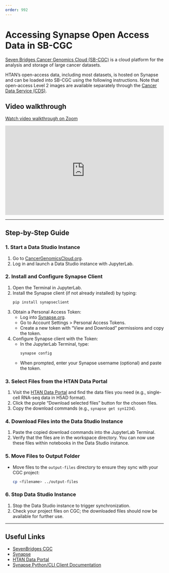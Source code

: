 ```yaml
---
order: 992
---
```


# Accessing Synapse Open Access Data in SB-CGC

[Seven Bridges Cancer Genomics Cloud (SB-CGC)](https://www.cancergenomicscloud.org/) is a cloud platform for the analysis and storage of large cancer datasets. 

HTAN’s open-access data, including most datasets, is hosted on Synapse and can be loaded into SB-CGC using the following instructions. Note that open-access Level 2 images are available separately through the [Cancer Data Service (CDS)](cds_cgc.md).

## Video walkthrough

[Watch video walkthrough on Zoom](https://us02web.zoom.us/clips/share/JNSyNG3rPRoWVYjWrYNiV-Z9Tv-TYIKdb54YLB6pk6CRhhnEQ0g14a4-2hItZXGOYXq3CzcSVjgNTL7HMhHjUm72.cd78QzhYRY4j02Mw)

<div style="position: relative; width: 100%; height: 0; padding-bottom: 56.25%;">
    <iframe src="https://us02web.zoom.us/clips/embed/JNSyNG3rPRoWVYjWrYNiV-Z9Tv-TYIKdb54YLB6pk6CRhhnEQ0g14a4-2hItZXGOYXq3CzcSVjgNTL7HMhHjUm72.cd78QzhYRY4j02Mw" 
            frameborder="0" allowfullscreen="allowfullscreen" 
            style="position: absolute; width: 100%; height: 100%; top: 0; left: 0;">
    </iframe>
</div>


---

## Step-by-Step Guide

### 1. Start a Data Studio Instance
1. Go to [CancerGenomicsCloud.org](https://cancergenomicscloud.org).
2. Log in and launch a Data Studio instance with JupyterLab.

### 2. Install and Configure Synapse Client
1. Open the Terminal in JupyterLab.
2. Install the Synapse client (if not already installed) by typing:
   ```bash
   pip install synapseclient
   ```
3. Obtain a Personal Access Token:
   - Log into [Synapse.org](https://synapse.org).
   - Go to Account Settings > Personal Access Tokens.
   - Create a new token with “View and Download” permissions and copy the token.
4. Configure Synapse client with the Token:
   - In the JupyterLab Terminal, type:
     ```bash
     synapse config
     ```
   - When prompted, enter your Synapse username (optional) and paste the token.

### 3. Select Files from the HTAN Data Portal
1. Visit the [HTAN Data Portal](https://data.humantumoratlas.org) and find the data files you need (e.g., single-cell RNA-seq data in H5AD format).
2. Click the purple “Download selected files” button for the chosen files.
3. Copy the download commands (e.g., `synapse get syn1234`).

### 4. Download Files into the Data Studio Instance
1. Paste the copied download commands into the JupyterLab Terminal.
2. Verify that the files are in the workspace directory. You can now use these files within notebooks in the Data Studio instance.

### 5. Move Files to Output Folder
- Move files to the `output-files` directory to ensure they sync with your CGC project:
  ```bash
  cp <filename> ../output-files
  ```

### 6. Stop Data Studio Instance
1. Stop the Data Studio instance to trigger synchronization.
2. Check your project files on CGC; the downloaded files should now be available for further use.

---

## Useful Links

- [SevenBridges CGC](https://cancergenomicscloud.org)
- [Synapse](https://synapse.org)
- [HTAN Data Portal](https://data.humantumoratlas.org)
- [Synapse Python/CLI Client Documentation](https://python-docs.synapse.org)
